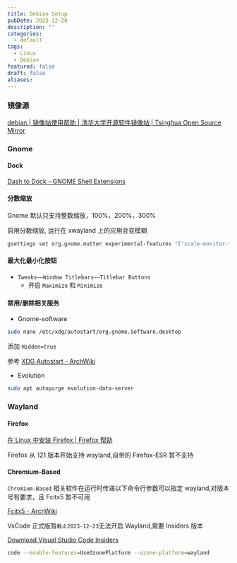 ```yaml
---
title: Debian Setup
pubDate: 2023-12-20
description: ""
categories:
  - default
tags:
  - Linux
  - Debian
featured: false
draft: false
aliases:
---
```


### 镜像源

[debian | 镜像站使用帮助 | 清华大学开源软件镜像站 | Tsinghua Open Source Mirror](https://mirrors.tuna.tsinghua.edu.cn/help/debian/)

### Gnome

#### Dock

[Dash to Dock - GNOME Shell Extensions](https://extensions.gnome.org/extension/307/dash-to-dock/)

#### 分数缩放

Gnome 默认只支持整数缩放，100%，200%，300%

启用分数缩放, 运行在 xwayland 上的应用会变模糊

```bash
gsettings set org.gnome.mutter experimental-features "['scale-monitor-framebuffer']"
```

#### 最大化最小化按钮

- `Tweaks——Window Titlebars——Titlebar Buttons`
  - 开启 `Maximize` 和 `Minimize`

#### 禁用/删除相关服务

- Gnome-software

```bash
sudo nano /etc/xdg/autostart/org.gnome.Software.desktop
```

添加 `Hidden=true`

参考 [XDG Autostart - ArchWiki](https://wiki.archlinux.org/title/XDG_Autostart)

- Evolution

```bash
sudo apt autopurge evolution-data-server
```

### Wayland

#### Firefox

[在 Linux 中安装 Firefox | Firefox 帮助](https://support.mozilla.org/zh-CN/kb/linux-firefox)

Firefox 从 121 版本开始支持 wayland,自带的 Firefox-ESR 暂不支持

#### Chromium-Based

`Chromium-Based` 相关软件在运行时传递以下命令行参数可以指定 wayland,对版本号有要求，且 Fcitx5 暂不可用

[Fcitx5 - ArchWiki](https://wiki.archlinux.org/title/Fcitx5#Fcitx5_not_available_in_Chromium_running_on_Wayland)

VsCode 正式版暂`截止2023-12-23`无法开启 Wayland,需要 Insiders 版本

[Download Visual Studio Code Insiders](https://code.visualstudio.com/insiders/)

```bash
code --enable-features=UseOzonePlatform --ozone-platform=wayland
```
